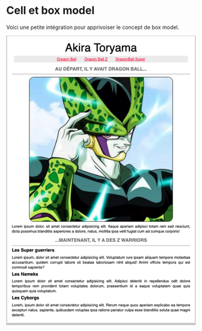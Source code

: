 # Cell et box model

Voici une petite intégration pour apprivoiser le concept de box model.


![resultat](maquette.png)

